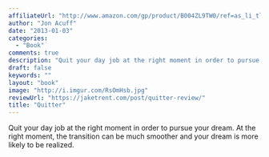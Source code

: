 ```yaml
---
affiliateUrl: "http://www.amazon.com/gp/product/B004ZL9TW0/ref=as_li_tl?ie=UTF8&camp=1789&creative=390957&creativeASIN=B004ZL9TW0&linkCode=as2&tag=jaktre-20&linkId=IVNJN4ALVLFBBZHA"
author: "Jon Acuff"
date: "2013-01-03"
categories:
  - "Book"
comments: true
description: "Quit your day job at the right moment in order to pursue your dream. At the right moment, the transition can be much smoother and your dream is more l"
draft: false
keywords: ""
layout: "book"
image: "http://i.imgur.com/RsOmHsb.jpg"
reviewUrl: "https://jaketrent.com/post/quitter-review/"
title: "Quitter"
---
```


Quit your day job at the right moment in order to pursue your dream. At the right moment, the transition can be much smoother and your dream is more likely to be realized.
